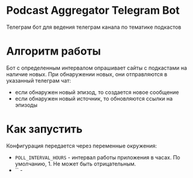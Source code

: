 # Podcast Aggregator Telegram Bot

Телеграм бот для ведения телеграм канала по тематике подкастов

# Алгоритм работы

Бот с определенным интервалом опрашивает сайты с подкастами на наличие новых.
При обнаружении новых, они отправляются в указанный телеграм чат:
- если обнаружен новый эпизод, то создается новое сообщение
- если обнаружен новый источник, то обновляются ссылки на эпизоды

# Как запустить

Конфигурация передается через переменные окружения:
- `POLL_INTERVAL_HOURS` - интервал работы приложения в часах. По умолчанию, 1. Не может быть отрицательным.
- `` - 
